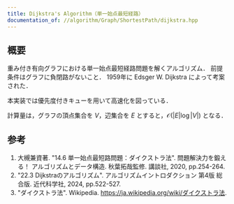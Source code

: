 ```yaml
---
title: Dijkstra's Algorithm（単一始点最短経路）
documentation_of: //algorithm/Graph/ShortestPath/dijkstra.hpp
---
```



## 概要

重み付き有向グラフにおける単一始点最短経路問題を解くアルゴリズム．
前提条件はグラフに負閉路がないこと．
1959年に Edsger W. Dijkstra によって考案された．

本実装では優先度付きキューを用いて高速化を図っている．

計算量は，グラフの頂点集合を $V$，辺集合を $E$ とすると，$\mathcal{O}(\lvert E \rvert \log \lvert V \rvert)$ となる．


## 参考

1. 大槻兼資著. "14.6 単一始点最短路問題：ダイクストラ法". 問題解決力を鍛える！ アルゴリズムとデータ構造. 秋葉拓哉監修. 講談社, 2020, pp.254-264.
1. "22.3 Dijkstraのアルゴリズム". アルゴリズムイントロダクション 第4版 総合版. 近代科学社, 2024, pp.522-527.
1. "ダイクストラ法". Wikipedia. <https://ja.wikipedia.org/wiki/ダイクストラ法>.
